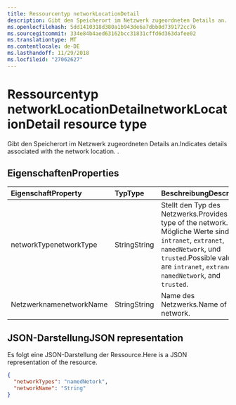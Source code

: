 ```yaml
---
title: Ressourcentyp networkLocationDetail
description: Gibt den Speicherort im Netzwerk zugeordneten Details an. .
ms.openlocfilehash: 5dd1410318d380a1b943de6a7dbb0d739172cc76
ms.sourcegitcommit: 334e84b4aed63162bcc31831cffd6d363dafee02
ms.translationtype: MT
ms.contentlocale: de-DE
ms.lasthandoff: 11/29/2018
ms.locfileid: "27062627"
---
```

# <a name="networklocationdetail-resource-type"></a><span data-ttu-id="3d4cf-104">Ressourcentyp networkLocationDetail</span><span class="sxs-lookup"><span data-stu-id="3d4cf-104">networkLocationDetail resource type</span></span>
<span data-ttu-id="3d4cf-105">Gibt den Speicherort im Netzwerk zugeordneten Details an.</span><span class="sxs-lookup"><span data-stu-id="3d4cf-105">Indicates details associated with the network location.</span></span> <span data-ttu-id="3d4cf-106">.</span><span class="sxs-lookup"><span data-stu-id="3d4cf-106"></span></span>



## <a name="properties"></a><span data-ttu-id="3d4cf-107">Eigenschaften</span><span class="sxs-lookup"><span data-stu-id="3d4cf-107">Properties</span></span>
| <span data-ttu-id="3d4cf-108">Eigenschaft</span><span class="sxs-lookup"><span data-stu-id="3d4cf-108">Property</span></span>     | <span data-ttu-id="3d4cf-109">Typ</span><span class="sxs-lookup"><span data-stu-id="3d4cf-109">Type</span></span>   |<span data-ttu-id="3d4cf-110">Beschreibung</span><span class="sxs-lookup"><span data-stu-id="3d4cf-110">Description</span></span>|
|:---------------|:--------|:----------|
|<span data-ttu-id="3d4cf-111">networkType</span><span class="sxs-lookup"><span data-stu-id="3d4cf-111">networkType</span></span>|<span data-ttu-id="3d4cf-112">String</span><span class="sxs-lookup"><span data-stu-id="3d4cf-112">String</span></span>|<span data-ttu-id="3d4cf-113">Stellt den Typ des Netzwerks.</span><span class="sxs-lookup"><span data-stu-id="3d4cf-113">Provides the type of the network.</span></span> <span data-ttu-id="3d4cf-114">Mögliche Werte sind `intranet`, `extranet`, `namedNetwork`, und `trusted`.</span><span class="sxs-lookup"><span data-stu-id="3d4cf-114">Possible values are `intranet`, `extranet`, `namedNetwork`, and `trusted`.</span></span>|
|<span data-ttu-id="3d4cf-115">Netzwerkname</span><span class="sxs-lookup"><span data-stu-id="3d4cf-115">networkName</span></span>|<span data-ttu-id="3d4cf-116">String</span><span class="sxs-lookup"><span data-stu-id="3d4cf-116">String</span></span>|<span data-ttu-id="3d4cf-117">Name des Netzwerks.</span><span class="sxs-lookup"><span data-stu-id="3d4cf-117">Name of the network.</span></span>|


## <a name="json-representation"></a><span data-ttu-id="3d4cf-118">JSON-Darstellung</span><span class="sxs-lookup"><span data-stu-id="3d4cf-118">JSON representation</span></span>

<span data-ttu-id="3d4cf-119">Es folgt eine JSON-Darstellung der Ressource.</span><span class="sxs-lookup"><span data-stu-id="3d4cf-119">Here is a JSON representation of the resource.</span></span>

<!-- {
  "blockType": "resource",
  "optionalProperties": [

  ],
  "@odata.type": "microsoft.graph.deviceDetail"
}-->

```json
{
  "networkTypes": "namedNetork",
  "networkName": "String"
}

```

<!-- uuid: 8fcb5dbc-d5aa-4681-8e31-b001d5168d79
2015-10-25 14:57:30 UTC -->
<!-- {
  "type": "#page.annotation",
  "description": "deviceDetail resource",
  "keywords": "",
  "section": "documentation",
  "tocPath": ""
}-->